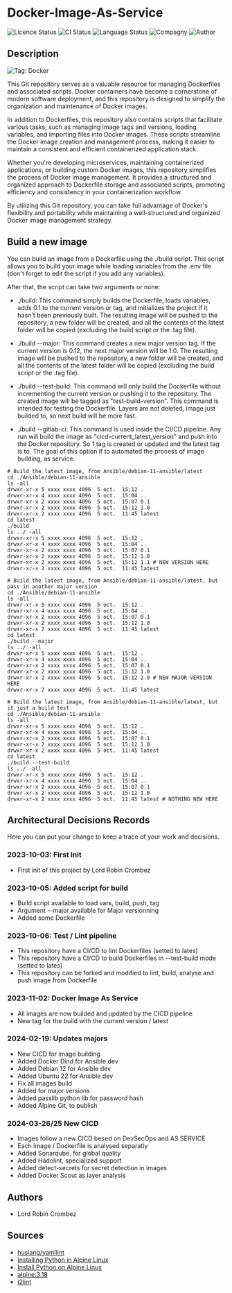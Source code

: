 # Docker-Image-As-Service

![Licence Status](https://img.shields.io/badge/licence-MIT-brightgreen)
![CI Status](https://img.shields.io/badge/CI-success-brightgreen)
![Language Status](https://img.shields.io/badge/language-Dockerfile-red)
![Compagny](https://img.shields.io/badge/Compagny-Labo--CBZ-blue)
![Author](https://img.shields.io/badge/Author-Lord%20Robin%20Cbz-blue)

## Description

![Tag: Docker](https://img.shields.io/badge/Tech-Docker-orange)

This Git repository serves as a valuable resource for managing Dockerfiles and associated scripts. Docker containers have become a cornerstone of modern software deployment, and this repository is designed to simplify the organization and maintenance of Docker images.

In addition to Dockerfiles, this repository also contains scripts that facilitate various tasks, such as managing image tags and versions, loading variables, and importing files into Docker images. These scripts streamline the Docker image creation and management process, making it easier to maintain a consistent and efficient containerized application stack.

Whether you're developing microservices, maintaining containerized applications, or building custom Docker images, this repository simplifies the process of Docker image management. It provides a structured and organized approach to Dockerfile storage and associated scripts, promoting efficiency and consistency in your containerization workflow.

By utilizing this Git repository, you can take full advantage of Docker's flexibility and portability while maintaining a well-structured and organized Docker image management strategy.

## Build a new image

You can build an image from a Dockerfile using the ./build script. This script allows you to build your image while loading variables from the .env file (don't forget to edit the script if you add any variables).

After that, the script can take two arguments or none:

* ./build: This command simply builds the Dockerfile, loads variables, adds 0.1 to the current version or tag, and initializes the project if it hasn't been previously built. The resulting image will be pushed to the repository, a new folder will be created, and all the contents of the latest folder will be copied (excluding the build script or the .tag file).

* ./build --major: This command creates a new major version tag. If the current version is 0.12, the next major version will be 1.0. The resulting image will be pushed to the repository, a new folder will be created, and all the contents of the latest folder will be copied (excluding the build script or the .tag file).

* ./build --test-build: This command will only build the Dockerfile without incrementing the current version or pushing it to the repository. The created image will be tagged as "test-build-version". This command is intended for testing the Dockerfile. Layers are not deleted, image just builded to, so next build will be more fast.

* ./build --gitlab-ci: This command is used inside the CI/CD pipeline. Any run will build the image as "cicd-current_latest_version" and push into the Docker repository. So 1 tag is created or updated and the latest tag is to. The goal of this option if to automated the process of image building, as service.

```SHELL
# Build the latest image, from Ansible/debian-11-ansible/latest
cd ./Ansible/debian-11-ansible
ls -all
drwxr-xr-x 5 xxxx xxxx 4096  5 oct.  15:12 .
drwxr-xr-x 4 xxxx xxxx 4096  5 oct.  15:04 ..
drwxr-xr-x 2 xxxx xxxx 4096  5 oct.  15:07 0.1
drwxr-xr-x 2 xxxx xxxx 4096  5 oct.  15:12 1.0
drwxr-xr-x 2 xxxx xxxx 4096  5 oct.  11:45 latest
cd latest
./build
ls ../ -all
drwxr-xr-x 5 xxxx xxxx 4096  5 oct.  15:12 .
drwxr-xr-x 4 xxxx xxxx 4096  5 oct.  15:04 ..
drwxr-xr-x 2 xxxx xxxx 4096  5 oct.  15:07 0.1
drwxr-xr-x 2 xxxx xxxx 4096  5 oct.  15:12 1.0
drwxr-xr-x 2 xxxx xxxx 4096  5 oct.  15:12 1.1 # NEW VERSION HERE
drwxr-xr-x 2 xxxx xxxx 4096  5 oct.  11:45 latest
```

```SHELL
# Build the latest image, from Ansible/debian-11-ansible/latest, but pass in another major version
cd ./Ansible/debian-11-ansible
ls -all
drwxr-xr-x 5 xxxx xxxx 4096  5 oct.  15:12 .
drwxr-xr-x 4 xxxx xxxx 4096  5 oct.  15:04 ..
drwxr-xr-x 2 xxxx xxxx 4096  5 oct.  15:07 0.1
drwxr-xr-x 2 xxxx xxxx 4096  5 oct.  15:12 1.0
drwxr-xr-x 2 xxxx xxxx 4096  5 oct.  11:45 latest
cd latest
./build --major
ls ../ -all
drwxr-xr-x 5 xxxx xxxx 4096  5 oct.  15:12 .
drwxr-xr-x 4 xxxx xxxx 4096  5 oct.  15:04 ..
drwxr-xr-x 2 xxxx xxxx 4096  5 oct.  15:07 0.1
drwxr-xr-x 2 xxxx xxxx 4096  5 oct.  15:12 1.0
drwxr-xr-x 2 xxxx xxxx 4096  5 oct.  15:12 2.0 # NEW MAJOR VERSION HERE
drwxr-xr-x 2 xxxx xxxx 4096  5 oct.  11:45 latest
```

```SHELL
# Build the latest image, from Ansible/debian-11-ansible/latest, but it just a build test
cd ./Ansible/debian-11-ansible
ls -all
drwxr-xr-x 5 xxxx xxxx 4096  5 oct.  15:12 .
drwxr-xr-x 4 xxxx xxxx 4096  5 oct.  15:04 ..
drwxr-xr-x 2 xxxx xxxx 4096  5 oct.  15:07 0.1
drwxr-xr-x 2 xxxx xxxx 4096  5 oct.  15:12 1.0
drwxr-xr-x 2 xxxx xxxx 4096  5 oct.  11:45 latest
cd latest
./build --test-build
ls ../ -all
drwxr-xr-x 5 xxxx xxxx 4096  5 oct.  15:12 .
drwxr-xr-x 4 xxxx xxxx 4096  5 oct.  15:04 ..
drwxr-xr-x 2 xxxx xxxx 4096  5 oct.  15:07 0.1
drwxr-xr-x 2 xxxx xxxx 4096  5 oct.  15:12 1.0
drwxr-xr-x 2 xxxx xxxx 4096  5 oct.  11:45 latest # NOTHING NEW HERE
```

## Architectural Decisions Records

Here you can put your change to keep a trace of your work and decisions.

### 2023-10-03: First Init

* First init of this project by Lord Robin Crombez

### 2023-10-05: Added script for build

* Build script available to load vars, build, push, tag
* Argument --major available for Major versionning
* Added some Dockerfile

### 2023-10-06: Test / Lint pipeline

* This repository have a CI/CD to lint Dockerfiles (setted to lates)
* This repository have a CI/CD to build Dockerfiles in --test-build mode (setted to lates)
* This repository can be forked and modified to lint, build, analyse and push image from Dockerfile

### 2023-11-02: Docker Image As Service

* All images are now builded and updated by the CICD pipeline
* New tag for the build with the current version / latest

### 2024-02-19: Updates majors

* New CICD for image building
* Added Docker Dind for Ansible dev
* Added Debian 12 for Ansible dev
* Added Ubuntu 22 for Ansible dev
* Fix all images build
* Added for major versions
* Added passlib python lib for password hash
* Added Alpine Git, to publish

### 2024-03-26/25 New CICD

* Images follow a new CICD besed on DevSecOps and AS SERVICE
* Each image / Dockerfile is analysed separatly
* Added Sonarqube, for global quality
* Added Hadolint, specialized support
* Added detect-secrets for secret detection in images
* Added Docker Scout as layer analysis

## Authors

* Lord Robin Crombez

## Sources

* [husiang/yamllint](https://hub.docker.com/r/chusiang/yamllint/dockerfile)
* [Installing Python in Alpine Linux](https://www.askpython.com/python/examples/python-alpine-linux)
* [Install Python on Alpine Linux](https://devcoops.com/install-python-on-alpine-linux/)
* [alpine:3.18](https://hub.docker.com/layers/library/alpine/3.18/images/sha256-48d9183eb12a05c99bcc0bf44a003607b8e941e1d4f41f9ad12bdcc4b5672f86?context=explore)
* [j2lint](https://github.com/aristanetworks/j2lint)
